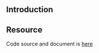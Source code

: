 ## Introduction

## Resource

Code source and document is [here](https://github.com/kcl-lang/artifacthub/tree/main/validate-deprecated-api)
